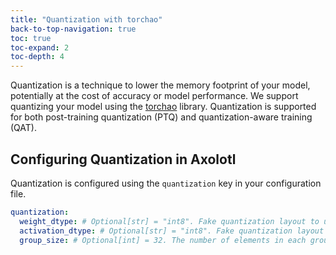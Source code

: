```yaml
---
title: "Quantization with torchao"
back-to-top-navigation: true
toc: true
toc-expand: 2
toc-depth: 4
---
```


Quantization is a technique to lower the memory footprint of your model, potentially at the cost of accuracy or model performance. We support quantizing your model using the [torchao](https://github.com/pytorch/ao) library. Quantization is supported for both post-training quantization (PTQ) and quantization-aware training (QAT).


## Configuring Quantization in Axolotl

Quantization is configured using the `quantization` key in your configuration file.

```yaml
quantization:
  weight_dtype: # Optional[str] = "int8". Fake quantization layout to use for weight quantization. Valid options are uintX or intX for X in [1, 2, 3, 4, 5, 6, 7, 8]
  activation_dtype: # Optional[str] = "int8". Fake quantization layout to use for activation quantization. Valid options are "int4" and "int8"
  group_size: # Optional[int] = 32. The number of elements in each group for per-group fake quantization
  
```
